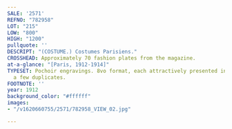 ```yaml
---
SALE: '2571'
REFNO: "782958"
LOT: "215"
LOW: "800"
HIGH: "1200"
pullquote: ''
DESCRIPT: "(COSTUME.) Costumes Parisiens."
CROSSHEAD: Approximately 70 fashion plates from the magazine.
at-a-glance: "[Paris, 1912-1914]"
TYPESET: Pochoir engravings. 8vo format, each attractively presented in a custom double-mat;
  a few duplicates.
FOOTNOTE: ''
year: 1912
background_color: "#ffffff"
images:
- "/v1620660755/2571/782958_VIEW_02.jpg"

---
```

